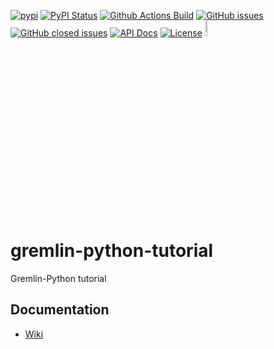[![pypi](https://img.shields.io/pypi/pyversions/gremlin-python-tutorial)](https://pypi.org/project/gremlin-python-tutorial/)
[![PyPI Status](https://img.shields.io/pypi/v/gremlin-python-tutorial.svg)](https://pypi.python.org/pypi/gremlin-python-tutorial/)
[![Github Actions Build](https://github.com/WolfgangFahl/gremlin-python-tutorial/actions/workflows/build.yml/badge.svg)](https://github.com/WolfgangFahl/gremlin-python-tutorial/actions/workflows/build.yml)
[![GitHub issues](https://img.shields.io/github/issues/WolfgangFahl/gremlin-python-tutorial.svg)](https://github.com/WolfgangFahl/gremlin-python-tutorial/issues)
[![GitHub closed issues](https://img.shields.io/github/issues-closed/WolfgangFahl/gremlin-python-tutorial.svg)](https://github.com/WolfgangFahl/gremlin-python-tutorial/issues/?q=is%3Aissue+is%3Aclosed)
[![API Docs](https://img.shields.io/badge/API-Documentation-blue)](https://WolfgangFahl.github.io/gremlin-python-tutorial/)
[![License](https://img.shields.io/github/license/WolfgangFahl/gremlin-python-tutorial.svg)](https://www.apache.org/licenses/LICENSE-2.0)
[<img alt="BITPlan" width="8%" src="http://wiki.bitplan.com/images/wiki/thumb/3/38/BITPlanLogoFontLessTransparent.png/198px-BITPlanLogoFontLessTransparent.png" />](http://www.bitplan.com)
# gremlin-python-tutorial
Gremlin-Python tutorial

## Documentation
* [Wiki](http://wiki.bitplan.com/index.php/Gremlin_python)
